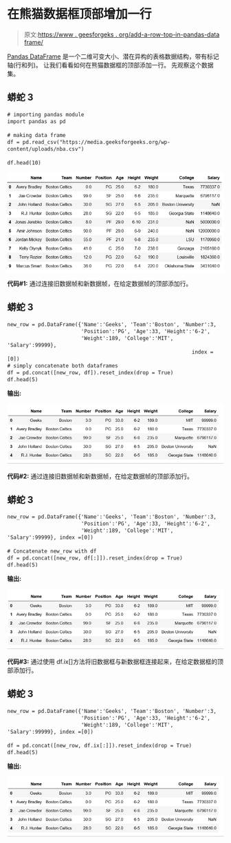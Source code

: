 # 在熊猫数据框顶部增加一行

> 原文:[https://www . geesforgeks . org/add-a-row-top-in-pandas-data frame/](https://www.geeksforgeeks.org/add-a-row-at-top-in-pandas-dataframe/)

[Pandas DataFrame](https://www.geeksforgeeks.org/python-pandas-dataframe/) 是一个二维可变大小、潜在异构的表格数据结构，带有标记轴(行和列)。
让我们看看如何在熊猫数据框的顶部添加一行。
先观察这个数据集。

## 蟒蛇 3

```
# importing pandas module
import pandas as pd

# making data frame
df = pd.read_csv("https://media.geeksforgeeks.org/wp-content/uploads/nba.csv")

df.head(10)
```

![](img/226e9e8f64806663ac99a6ec9423a6c6.png)

**代码#1:** 通过连接旧数据帧和新数据帧，在给定数据帧的顶部添加行。

## 蟒蛇 3

```
new_row = pd.DataFrame({'Name':'Geeks', 'Team':'Boston', 'Number':3,
                        'Position':'PG', 'Age':33, 'Height':'6-2',
                        'Weight':189, 'College':'MIT', 'Salary':99999},
                                                            index =[0])
# simply concatenate both dataframes
df = pd.concat([new_row, df]).reset_index(drop = True)
df.head(5)
```

**输出:**

![](img/e157fb9e29dedc739c7b24cba62de604.png)

**代码#2:** 通过连接旧数据帧和新数据帧，在给定数据帧的顶部添加行。

## 蟒蛇 3

```
new_row = pd.DataFrame({'Name':'Geeks', 'Team':'Boston', 'Number':3,
                        'Position':'PG', 'Age':33, 'Height':'6-2',
                        'Weight':189, 'College':'MIT', 'Salary':99999}, index =[0])

# Concatenate new_row with df
df = pd.concat([new_row, df[:]]).reset_index(drop = True)
df.head(5)
```

**输出:**

![](img/e157fb9e29dedc739c7b24cba62de604.png)

**代码#3:** 通过使用 df.ix[]方法将旧数据框与新数据框连接起来，在给定数据框的顶部添加行。

## 蟒蛇 3

```
new_row = pd.DataFrame({'Name':'Geeks', 'Team':'Boston', 'Number':3,
                        'Position':'PG', 'Age':33, 'Height':'6-2',
                        'Weight':189, 'College':'MIT', 'Salary':99999}, index =[0])

df = pd.concat([new_row, df.ix[:]]).reset_index(drop = True)
df.head(5)
```

**输出:**

![](img/e157fb9e29dedc739c7b24cba62de604.png)